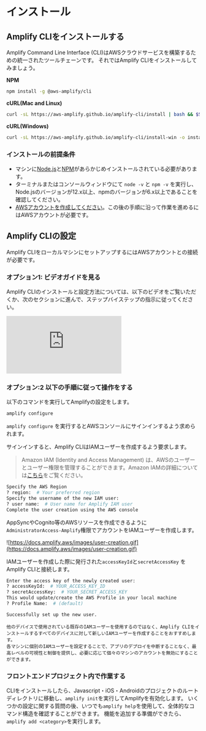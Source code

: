# インストール

## Amplify CLIをインストールする

Amplify Command Line Interface (CLI)はAWSクラウドサービスを構築するための統一されたツールチェーンです。
それではAmplify CLIをインストールしてみましょう。

**NPM**

```bash
npm install -g @aws-amplify/cli
```

**cURL(Mac and Linux)**

```bash
curl -sL https://aws-amplify.github.io/amplify-cli/install | bash && $SHELL
```

**cURL(Windows)**

```bash
curl -sL https://aws-amplify.github.io/amplify-cli/install-win -o install.cmd && install.cmd
```

### インストールの前提条件

- マシンに[Node.js](https://nodejs.org/en/download/)と[NPM](https://docs.npmjs.com/getting-started)があらかじめインストールされている必要があります。
- ターミナルまたはコンソールウィンドウにて `node -v` と `npm -v` を実行し、Node.jsのバージョンが12.x以上、npmのバージョンが6.x以上であることを確認してください。
- [AWSアカウントを作成してください](https://portal.aws.amazon.com/billing/signup?redirect_url=https%3A%2F%2Faws.amazon.com%2Fregistration-confirmation#/start)。この後の手順に沿って作業を進めるにはAWSアカウントが必要です。

## Amplify CLIの設定

Amplify CLIをローカルマシンにセットアップするにはAWSアカウントとの接続が必要です。

### オプション1: ビデオガイドを見る

Amplify CLIのインストールと設定方法については、以下のビデオをご覧いただくか、次のセクションに進んで、ステップバイステップの指示に従ってください。

<iframe src="https://www.youtube-nocookie.com/embed/fWbM5DLh25U" frameborder="0" allow="accelerometer; autoplay; clipboard-write; encrypted-media; gyroscope; picture-in-picture" allowfullscreen></iframe>


### オプション:2 以下の手順に従って操作をする

以下のコマンドを実行してAmplifyの設定をします。

```bash
amplify configure
```

`amplify configure` を実行するとAWSコンソールにサインインするよう求められます。

サインインすると、Amplify CLIはIAMユーザーを作成するよう要求します。

> Amazon IAM (Identity and Access Management) は、AWSのユーザーとユーザー権限を管理することができます。Amazon IAMの詳細については[こちら](https://aws.amazon.com/jp/iam/)をご覧ください。

```bash
Specify the AWS Region
? region:  # Your preferred region
Specify the username of the new IAM user:
? user name:  # User name for Amplify IAM user
Complete the user creation using the AWS console
```

AppSyncやCognito等のAWSリソースを作成できるように`AdministratorAccess-Amplify`権限でアカウントをIAMユーザーを作成します。

![https://docs.amplify.aws/images/user-creation.gif](https://docs.amplify.aws/images/user-creation.gif)

IAMユーザーを作成した際に発行された`accessKeyId`と`secretAccessKey` をAmplify CLIと接続します。

```bash
Enter the access key of the newly created user:
? accessKeyId:  # YOUR_ACCESS_KEY_ID
? secretAccessKey:  # YOUR_SECRET_ACCESS_KEY
This would update/create the AWS Profile in your local machine
? Profile Name:  # (default)

Successfully set up the new user.
```

```
他のデバイスで使用されている既存のIAMユーザーを使用するのではなく、Amplify CLIをインストールするすべてのデバイスに対して新しいIAMユーザーを作成することをおすすめします。
各マシンに個別のIAMユーザーを設定することで、アプリのデプロイを中断することなく、最高レベルの可視性と制御を提供し、必要に応じて個々のマシンのアカウントを無効にすることができます。
```

### フロントエンドプロジェクト内で作業する

CLIをインストールしたら、Javascript・iOS・Androidのプロジェクトのルートディレクトリに移動し、`amplify init`を実行してAmplifyを有効化します。
いくつかの設定に関する質問の後、いつでも`amplify help`を使用して、全体的なコマンド構造を確認することができます。
機能を追加する準備ができたら、`amplify add <category>`を実行します。
